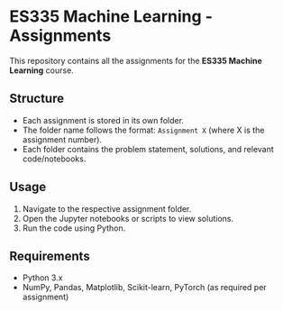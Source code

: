 # ES335 Machine Learning - Assignments

This repository contains all the assignments for the **ES335 Machine Learning** course.

## Structure
- Each assignment is stored in its own folder.
- The folder name follows the format: `Assignment X` (where X is the assignment number).
- Each folder contains the problem statement, solutions, and relevant code/notebooks.

## Usage
1. Navigate to the respective assignment folder.
2. Open the Jupyter notebooks or scripts to view solutions.
3. Run the code using Python.

## Requirements
- Python 3.x
- NumPy, Pandas, Matplotlib, Scikit-learn, PyTorch (as required per assignment)